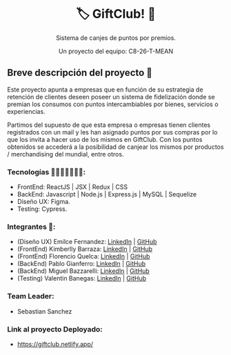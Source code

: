 <h1 align = "center">🏷️ GiftClub! 🎁</h1>
<p align = "center">Sistema de canjes de puntos por premios. </p>
<p align = "center">Un proyecto del equipo:  C8-26-T-MEAN</p>

<h2>Breve descripción del proyecto 📜 </h2>

Este proyecto apunta a empresas que en función de su estrategia de retención de clientes deseen poseer un sistema de fidelización donde se premian los consumos con puntos intercambiables por bienes, servicios o experiencias.

Partimos del supuesto de que esta empresa  o empresas tienen clientes registrados con un mail y les han asignado puntos por sus compras por lo que los invita a hacer uso de los mismos en GiftClub.
Con los puntos obtenidos se accederá a la posibilidad de canjear los mismos por productos / merchandising del mundial, entre otros.

### Tecnologías 👩🏻‍💻👨🏽‍💻📌:
* FrontEnd: ReactJS | JSX | Redux | CSS 
* BackEnd: Javascript | Node.js | Express.js | MySQL | Sequelize 
* Diseño UX: Figma.
* Testing: Cypress.

### Integrantes 🚀: 
* (Diseño UX) Emilce Fernandez: [LinkedIn](https://www.linkedin.com/in/emilcefernandez) | [GitHub](https://github.com/EmilceF)
* (FrontEnd) Kimberlly Barraza: [LinkedIn](https://pe.linkedin.com/in/kimberllynbarrazat/es) | [GitHub](https://github.com/KNBT)
* (FrontEnd) Florencio Quelca: [LinkedIn](https://www.linkedin.com/in/florencio-quelca-mamani-8741ba84/) | [GitHub](https://github.com/FlorencioQuelca)
* (BackEnd) Pablo Gianferro: [LinkedIn](https://www.linkedin.com/in/pablo-gianferro/) | [GitHub](https://github.com/pgianferro)
* (BackEnd) Miguel Bazzarelli: [LinkedIn](http://linkedin.com/in/miguel-ernesto-bazzarelli-8b5029247) | [GitHub](https://github.com/Migbazz)
* (Testing) Valentin Banegas: [LinkedIn](https://www.linkedin.com/in/valentin-banegas-27415b218/) | [GitHub](https://github.com/ValenUNPL)

### Team Leader:
* Sebastian Sanchez 

### Link al proyecto Deployado:
* https://giftclub.netlify.app/
